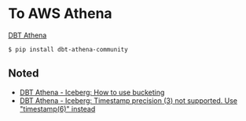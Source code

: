 # To AWS Athena

[DBT Athena](https://github.com/dbt-athena/dbt-athena)

```console
$ pip install dbt-athena-community
```

## Noted

- [DBT Athena - Iceberg: How to use bucketing](https://medium.com/@life-is-short-so-enjoy-it/dbt-athena-iceberg-how-to-use-bucketing-6d30f10b3b7d)
- [DBT Athena - Iceberg: Timestamp precision (3) not supported. Use "timestamp(6)" instead](https://medium.com/@life-is-short-so-enjoy-it/dbt-athena-iceberg-not-supported-timestamp-precision-3-not-supported-for-iceberg-8a632b5bcb12)
